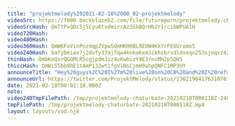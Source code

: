 ```yaml
---
title: "projektmelody%202021-02-18%2000_02-projektmelody"
videoSrc: https://f000.backblazeb2.com/file/futureporn/projektmelody-chaturbate-2021-02-18.mp4
videoSrcHash: QmTtPvQDc5j5Cyu6txdmirsAz3SkBQrHh2r1rci6WPUA1H
video720Hash: 
video480Hash: 
video360Hash: QmWKFoVinPnzdqpZVpwSQmHKH6BL9EUW4KkYrFE6Urxmo5
video240Hash: bafybeiax7j2dvfy37ajfqw4knkakxm3ikhsbrvdldxxqo253sjoqvz42mi?filename=projektmelody-chaturbate-20210218T000118Z-240p.mp4
thinHash: QmbKoQxrQGGMLR5cgjpdmJiz4vKwbizY9E3rncMH2p5QH5
thiccHash: QmWi55bb9hE1tAmP132wt1fgViNsCjmH9ahpQNFC1MP3UY
announceTitle: "Hey%20guys%2C%20I%27m%20live%20on%20CB%20and%20I%20refuse%20to%20wear%20underwear.%20so%20there%21%21"
announceUrl: https://twitter.com/ProjektMelody/status/1362190417631076352
date: 2021-02-18T00:01:18.000Z
note: 
video240TmpFilePath: /tmp/projektmelody-chaturbate-20210218T000118Z-240p.mp4
tmpFilePath: /tmp/projektmelody-chaturbate-20210218T000118Z.mp4
layout: layouts/vod.njk
---
```

